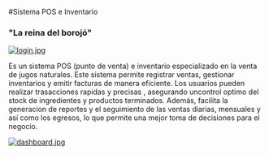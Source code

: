 #Sistema POS e Inventario
### "La reina del borojó"

[![login.jpg](https://i.postimg.cc/bN7w1w2Z/login.jpg)](https://postimg.cc/4m1GgZPG)

<p>
Es un sistema POS (punto de venta) e inventario especializado en la venta de jugos naturales. Este sistema permite registrar ventas, gestionar inventarios y emitir facturas de manera eficiente. Los usuarios pueden realizar trasacciones rapidas y precisas , asegurando uncontrol optimo del stock de ingredientes y productos terminados. Además, facilita la generacion de reportes y el seguimiento de las ventas diarias, mensuales y así como los egresos, lo que permite una mejor toma de decisiones para el negocio.
</p>

[![dashboard.jpg](https://i.postimg.cc/qRfvHfbf/dashboard.jpg)](https://postimg.cc/SXrhcPbV)

